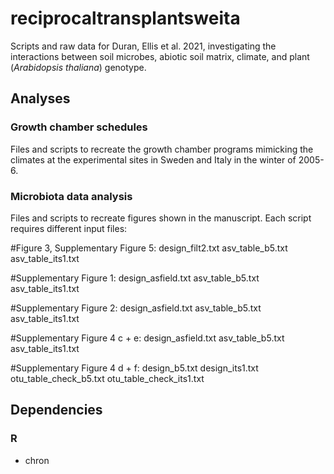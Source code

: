 # reciprocaltransplantsweita

Scripts and raw data for Duran, Ellis et al. 2021, investigating the
interactions between soil microbes, abiotic soil matrix, climate, and plant 
(*Arabidopsis thaliana*) genotype.

## Analyses

### Growth chamber schedules

Files and scripts to recreate the growth chamber programs mimicking the climates
at the experimental sites in Sweden and Italy in the winter of 2005-6.

### Microbiota data analysis
Files and scripts to recreate figures shown in the manuscript. Each script requires different input files:

#Figure 3, Supplementary Figure 5:
design_filt2.txt
asv_table_b5.txt
asv_table_its1.txt

#Supplementary Figure 1:
design_asfield.txt
asv_table_b5.txt
asv_table_its1.txt

#Supplementary Figure 2:
design_asfield.txt
asv_table_b5.txt
asv_table_its1.txt

#Supplementary Figure 4 c + e:
design_asfield.txt
asv_table_b5.txt
asv_table_its1.txt

#Supplementary Figure 4 d + f:
design_b5.txt
design_its1.txt
otu_table_check_b5.txt
otu_table_check_its1.txt


## Dependencies

### R
- chron


